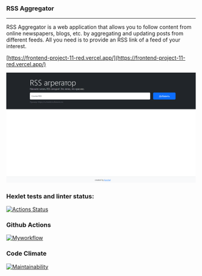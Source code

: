 ### RSS Aggregator
_____

RSS Aggregator is a web application that allows you to follow content from online newspapers, blogs, etc. by aggregating and updating posts from different feeds. All you need is to provide an RSS link of a feed of your interest.

[https://frontend-project-11-red.vercel.app/](https://frontend-project-11-red.vercel.app/)

![gif](rssAggregator.gif)

### Hexlet tests and linter status:
[![Actions Status](https://github.com/korchel/frontend-project-11/workflows/hexlet-check/badge.svg)](https://github.com/korchel/frontend-project-11/actions)

### Github Actions
[![Myworkflow](https://github.com/korchel/frontend-project-11/actions/workflows/myworkflow.yml/badge.svg)](https://github.com/korchel/frontend-project-11/actions/workflows/myworkflow.yml)

### Code Climate
[![Maintainability](https://api.codeclimate.com/v1/badges/7b7a00d4f00848370b56/maintainability)](https://codeclimate.com/github/korchel/frontend-project-11/maintainability)